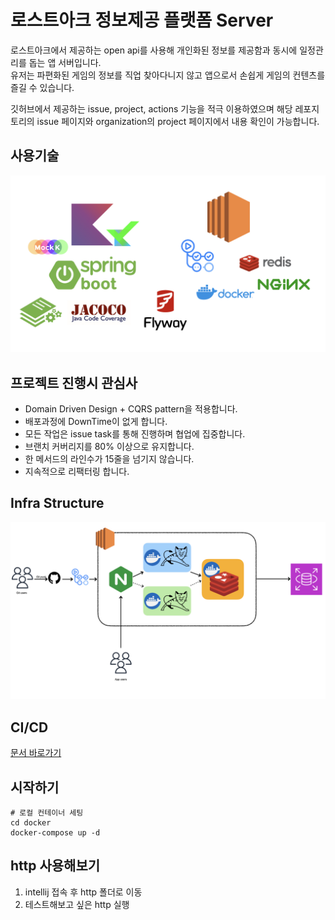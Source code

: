 # 로스트아크 정보제공 플랫폼 Server
로스트아크에서 제공하는 open api를 사용해 개인화된 정보를 제공함과 동시에 일정관리를 돕는 앱 서버입니다.<br>
유저는 파편화된 게임의 정보를 직업 찾아다니지 않고 앱으로서 손쉽게 게임의 컨텐츠를 즐길 수 있습니다.

깃허브에서 제공하는 issue, project, actions 기능을 적극 이용하였으며 해당 레포지토리의 issue 페이지와 organization의 project 페이지에서 내용 확인이 가능합니다.

## 사용기술
![tech-stack](./doc/tech-stack.001.jpeg)

## 프로젝트 진행시 관심사
- Domain Driven Design + CQRS pattern을 적용합니다.
- 배포과정에 DownTime이 없게 합니다.
- 모든 작업은 issue task를 통해 진행하며 협업에 집중합니다.
- 브랜치 커버리지를 80% 이상으로 유지합니다.
- 한 메서드의 라인수가 15줄을 넘기지 않습니다.
- 지속적으로 리팩터링 합니다.

## Infra Structure
![인프라스트럭쳐](./doc/infra-structure.001.jpeg)

## CI/CD
[문서 바로가기](doc/ci-cd.md)


## 시작하기
```shell
# 로컬 컨테이너 세팅
cd docker
docker-compose up -d
```

## http 사용해보기
1. intellij 접속 후 http 폴더로 이동
2. 테스트해보고 싶은 http 실행



